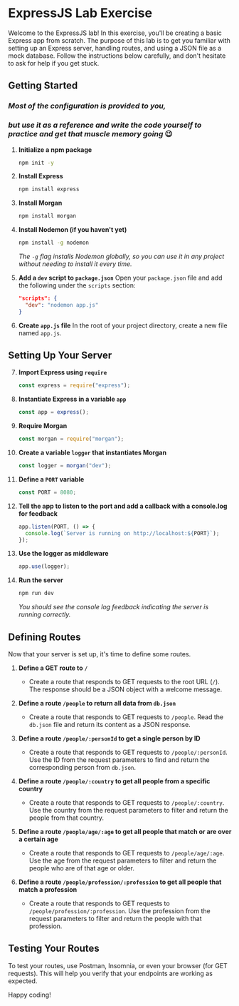 # ExpressJS Lab Exercise

Welcome to the ExpressJS lab! In this exercise, you'll be creating a basic Express app from scratch. The purpose of this lab is to get you familiar with setting up an Express server, handling routes, and using a JSON file as a mock database. Follow the instructions below carefully, and don't hesitate to ask for help if you get stuck.

## Getting Started

### _Most of the configuration is provided to you,_

### _but use it as a reference and write the code yourself to practice and get that muscle memory going_ 😉

1. **Initialize a npm package**

   ```sh
   npm init -y
   ```

2. **Install Express**

   ```sh
   npm install express
   ```

3. **Install Morgan**

   ```sh
   npm install morgan
   ```

4. **Install Nodemon (if you haven't yet)**

   ```sh
   npm install -g nodemon
   ```

   _The `-g` flag installs Nodemon globally, so you can use it in any project without needing to install it every time._

5. **Add a `dev` script to `package.json`**
   Open your `package.json` file and add the following under the `scripts` section:

   ```json
   "scripts": {
     "dev": "nodemon app.js"
   }
   ```

6. **Create `app.js` file**
   In the root of your project directory, create a new file named `app.js`.

## Setting Up Your Server

7. **Import Express using `require`**

   ```js
   const express = require("express");
   ```

8. **Instantiate Express in a variable `app`**

   ```js
   const app = express();
   ```

9. **Require Morgan**

   ```js
   const morgan = require("morgan");
   ```

10. **Create a variable `logger` that instantiates Morgan**

    ```js
    const logger = morgan("dev");
    ```

11. **Define a `PORT` variable**

    ```js
    const PORT = 8080;
    ```

12. **Tell the app to listen to the port and add a callback with a console.log for feedback**

    ```js
    app.listen(PORT, () => {
      console.log(`Server is running on http://localhost:${PORT}`);
    });
    ```

13. **Use the logger as middleware**

    ```js
    app.use(logger);
    ```

14. **Run the server**
    ```sh
    npm run dev
    ```
    _You should see the console log feedback indicating the server is running correctly._

## Defining Routes

Now that your server is set up, it's time to define some routes.

1. **Define a GET route to `/`**

   - Create a route that responds to GET requests to the root URL (`/`). The response should be a JSON object with a welcome message.

2. **Define a route `/people` to return all data from `db.json`**

   - Create a route that responds to GET requests to `/people`. Read the `db.json` file and return its content as a JSON response.

3. **Define a route `/people/:personId` to get a single person by ID**

   - Create a route that responds to GET requests to `/people/:personId`. Use the ID from the request parameters to find and return the corresponding person from `db.json`.

4. **Define a route `/people/:country` to get all people from a specific country**

   - Create a route that responds to GET requests to `/people/:country`. Use the country from the request parameters to filter and return the people from that country.

5. **Define a route `/people/age/:age` to get all people that match or are over a certain age**

   - Create a route that responds to GET requests to `/people/age/:age`. Use the age from the request parameters to filter and return the people who are of that age or older.

6. **Define a route `/people/profession/:profession` to get all people that match a profession**
   - Create a route that responds to GET requests to `/people/profession/:profession`. Use the profession from the request parameters to filter and return the people with that profession.

## Testing Your Routes

To test your routes, use Postman, Insomnia, or even your browser (for GET requests). This will help you verify that your endpoints are working as expected.

Happy coding!
